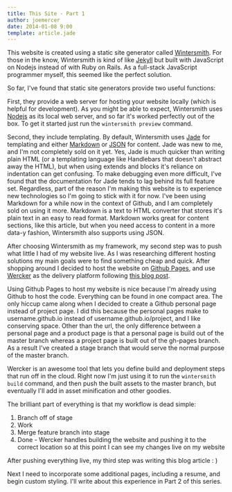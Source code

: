 ```yaml
---
title: This Site - Part 1
author: joemercer
date: 2014-01-08 9:00
template: article.jade
---
```


This website is created using a static site generator called [Wintersmith](http://wintersmith.io/). For those in the know, Wintersmith is kind of like [Jekyll](http://jekyllrb.com/) but built with JavaScript on Nodejs instead of with Ruby on Rails. As a full-stack JavaScript programmer myself, this seemed like the perfect solution.

<span class="more"></span>

So far, I've found that static site generators provide two useful functions:

First, they provide a web server for hosting your website locally (which is helpful for development). As you might be able to expect, Wintersmith uses [Nodejs](http://nodejs.org/) as its local web server, and so far it's worked perfectly out of the box. To get it started just run the `wintersmith preview` command.

Second, they include templating. By default, Wintersmith uses [Jade](http://jade-lang.com/) for templating and either [Markdown](http://daringfireball.net/projects/markdown/) or [JSON](http://www.json.org/) for content. Jade was new to me, and I'm not completely sold on it yet. Yes, Jade is much quicker than writing plain HTML (or a templating language like Handlebars that doesn't abstract away the HTML), but when using extends and blocks it's reliance on indentation can get confusing. To make debugging even more difficult, I've found that the documentation for Jade tends to lag behind its full feature set. Regardless, part of the reason I'm making this website is to experience new technologies so I'm going to stick with it for now. I've been using Markdown for a while now in the context of Github, and I am completely sold on using it more. Markdown is a text to HTML converter that stores it's plain text in an easy to read format. Markdown works great for content sections, like this article, but when you need access to content in a more data-y fashion, Wintersmith also supports using JSON.

After choosing Wintersmith as my framework, my second step was to push what little I had of my website live. As I was researching different hosting solutions my main goals were to find something cheap and quick. After shopping around I decided to host the website on [Github Pages](http://pages.github.com/), and use [Wercker](http://wercker.com/) as the delivery platform following [this blog post](http://luke.vivier.ca/wintersmith-with-wercker/).

Using Github Pages to host my website is nice because I'm already using Github to host the code. Everything can be found in one compact area. The only hiccup came along when I decided to create a Github personal page instead of project page. I did this because the personal pages make to username.github.io instead of username.github.io/project, and I like conserving space. Other than the url, the only difference between a personal page and a product page is that a personal page is build out of the master branch whereas a project page is built out of the gh-pages branch. As a result I've created a stage branch that would serve the normal purpose of the master branch.

Wercker is an awesome tool that lets you define build and deployment steps that run off in the cloud. Right now I'm just using it to run the `wintersmith build` command, and then push the built assets to the master branch, but eventually I'll add in asset minification and other goodies.

The brilliant part of everything is that my workflow is dead simple:
1. Branch off of stage
2. Work
3. Merge feature branch into stage
4. Done - Wercker handles building the website and pushing it to the correct location so at this point I can see my changes live on my website


After pushing everything live, my third step was writing this blog article : )

Next I need to incorporate some additional pages, including a resume, and begin custom styling. I'll write about this experience in Part 2 of this series. 